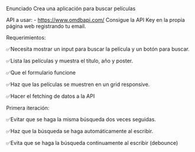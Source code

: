 Enunciado
Crea una aplicación para buscar películas

API a usar: - https://www.omdbapi.com/ Consigue la API Key en la propia página web registrando tu email.

Requerimientos:

✅Necesita mostrar un input para buscar la película y un botón para buscar.

✅Lista las películas y muestra el título, año y poster.

✅Que el formulario funcione

✅Haz que las películas se muestren en un grid responsive.

✅Hacer el fetching de datos a la API

Primera iteración:

✅Evitar que se haga la misma búsqueda dos veces seguidas.

✅Haz que la búsqueda se haga automáticamente al escribir.

✅Evita que se haga la búsqueda continuamente al escribir (debounce)